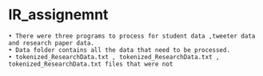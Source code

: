 # IR_assignemnt

    • There were three programs to process for student data ,tweeter data and research paper data.
    • Data folder contains all the data that need to be processed.
    • tokenized_ResearchData.txt , tokenized_ResearchData.txt , tokenized_ResearchData.txt files that were not 
